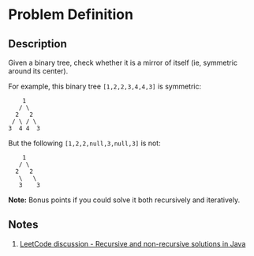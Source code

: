 # Problem Definition

## Description

Given a binary tree, check whether it is a mirror of itself (ie, symmetric around its center).

For example, this binary tree `[1,2,2,3,4,4,3]` is symmetric:

```text
    1
   / \
  2   2
 / \ / \
3  4 4  3
```

But the following `[1,2,2,null,3,null,3]` is not:

```text
    1
   / \
  2   2
   \   \
   3    3
```

**Note:**
Bonus points if you could solve it both recursively and iteratively.

## Notes

1. [LeetCode discussion - Recursive and non-recursive solutions in Java](https://leetcode.com/explore/interview/card/top-interview-questions-easy/94/trees/627/discuss/33054/Recursive-and-non-recursive-solutions-in-Java)